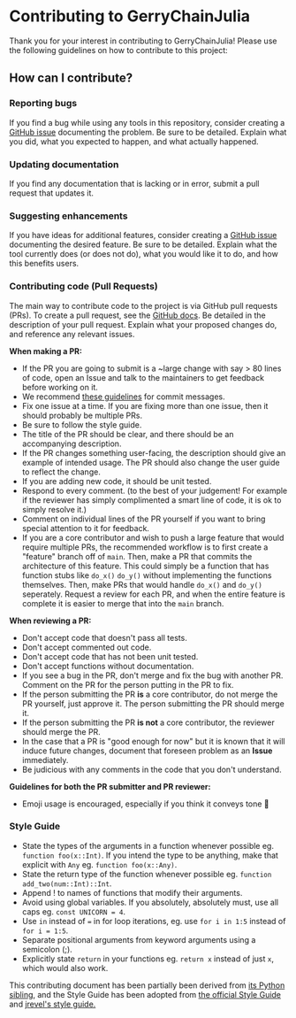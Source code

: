 # Contributing to GerryChainJulia

Thank you for your interest in contributing to GerryChainJulia! Please use the following guidelines on how to contribute to this project:

## How can I contribute?

### Reporting bugs

If you find a bug while using any tools in this repository, consider creating a [GitHub issue](https://github.com/mggg/GerryChainJulia/issues) documenting the problem. Be sure to be detailed. Explain what you did, what you expected to happen, and what actually happened.

### Updating documentation

If you find any documentation that is lacking or in error, submit a pull request that updates it. 

### Suggesting enhancements

If you have ideas for additional features, consider creating a [GitHub issue](https://github.com/mggg/GerryChainJulia/issues) documenting the desired feature. Be sure to be detailed. Explain what the tool currently does (or does not do), what you would like it to do, and how this benefits users.

### Contributing code (Pull Requests)

The main way to contribute code to the project is via GitHub pull requests (PRs). To create a pull request, see the [GitHub
docs](https://help.github.com/articles/creating-a-pull-request/). Be detailed in the description of your pull request. Explain what your proposed changes do, and reference any relevant issues.

**When making a PR:**

- If the PR you are going to submit is a ~large change with say > 80 lines of code, open an Issue and talk to the maintainers to get feedback before working on it. 
- We recommend [these guidelines](https://chris.beams.io/posts/git-commit/) for commit messages.
- Fix one issue at a time. If you are fixing more than one issue, then it should probably be multiple PRs.
- Be sure to follow the style guide.
- The title of the PR should be clear, and there should be an accompanying description. 
- If the PR changes something user-facing, the description should give an example of intended usage. The PR should also change the user guide to reflect the change.
- If you are adding new code, it should be unit tested.
- Respond to every comment. (to the best of your judgement! For example if the reviewer has simply complimented a smart line of code, it is ok to simply resolve it.)
- Comment on individual lines of the PR yourself if you want to bring special attention to it for feedback.
- If you are a core contributor and wish to push a large feature that would require multiple PRs, the recommended workflow is to first create a "feature" branch off of `main`. Then, make a PR that commits the architecture of this feature. This could simply be a function that has function stubs like 
	`do_x()`
	`do_y()` 
	without implementing the functions themselves. Then, make PRs that would handle `do_x()` and `do_y()` seperately. Request a review for each PR, and when the entire feature is complete it is easier to merge that into the `main` branch.

**When reviewing a PR:**

- Don't accept code that doesn't pass all tests.
- Don't accept commented out code.
- Don't accept code that has not been unit tested.
- Don't accept functions without documentation.
- If you see a bug in the PR, don't merge and fix the bug with another PR. Comment on the PR for the person putting in the PR to fix.
- If the person submitting the PR **is** a core contributor, do not merge the PR yourself, just approve it. The person submitting the PR should merge it.
- If the person submitting the PR **is not** a core contributor, the reviewer should merge the PR. 
- In the case that a PR is "good enough for now" but it is known that it will induce future changes, document that foreseen problem as an **Issue** immediately.
- Be judicious with any comments in the code that you don't understand.

**Guidelines for both the PR submitter and PR reviewer:**

- Emoji usage is encouraged, especially if you think it conveys tone 🙂

### Style Guide
* State the types of the arguments in a function whenever possible eg. `function foo(x::Int)`. If you intend the type to be anything, make that explicit with `Any` eg. `function foo(x::Any)`.
* State the return type of the function whenever possible eg. `function add_two(num::Int)::Int`.
* Append ! to names of functions that modify their arguments.
* Avoid using global variables. If you absolutely, absolutely must, use all caps eg. `const UNICORN = 4`.
* Use `in` instead of `=` in for loop iterations, eg. use `for i in 1:5` instead of `for i = 1:5`.
* Separate positional arguments from keyword arguments using a semicolon (;).
* Explicitly state `return` in your functions eg. `return x` instead of just `x`, which would also work.

This contributing document has been partially been derived from [its Python sibling](https://github.com/mggg/GerryChain/blob/master/CONTRIBUTING.md), and the Style Guide has been adopted from [the official Style Guide](https://help.github.com/articles/creating-a-pull-request/) and [jrevel's style guide.](https://docs.julialang.org/en/v1/manual/style-guide/index.html)

